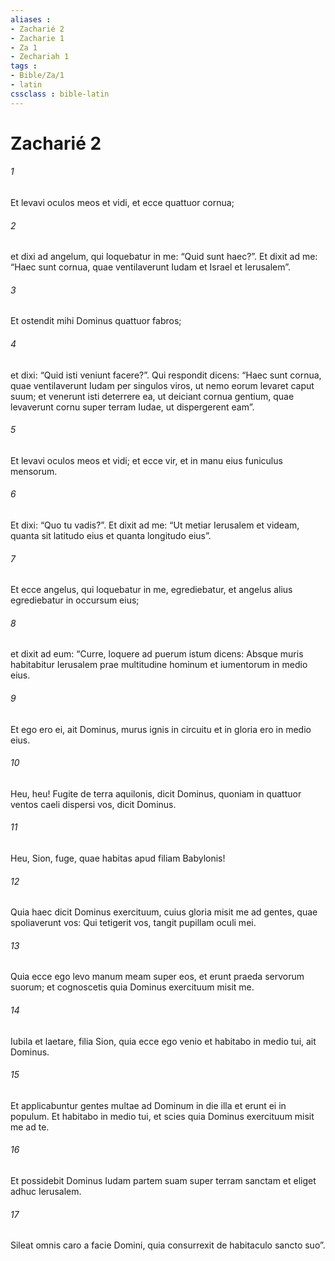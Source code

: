 ```yaml
---
aliases : 
- Zacharié 2
- Zacharie 1
- Za 1
- Zechariah 1
tags : 
- Bible/Za/1
- latin
cssclass : bible-latin
---
```


# Zacharié 2

###### 1
Et levavi oculos meos et vidi, et ecce quattuor cornua; 
###### 2
et dixi ad angelum, qui loquebatur in me: “Quid sunt haec?”. Et dixit ad me: “Haec sunt cornua, quae ventilaverunt Iudam et Israel et Ierusalem”. 
###### 3
Et ostendit mihi Dominus quattuor fabros; 
###### 4
et dixi: “Quid isti veniunt facere?”. Qui respondit dicens: “Haec sunt cornua, quae ventilaverunt Iudam per singulos viros, ut nemo eorum levaret caput suum; et venerunt isti deterrere ea, ut deiciant cornua gentium, quae levaverunt cornu super terram Iudae, ut dispergerent eam”.
###### 5
Et levavi oculos meos et vidi; et ecce vir, et in manu eius funiculus mensorum. 
###### 6
Et dixi: “Quo tu vadis?”. Et dixit ad me: “Ut metiar Ierusalem et videam, quanta sit latitudo eius et quanta longitudo eius”.
###### 7
Et ecce angelus, qui loquebatur in me, egrediebatur, et angelus alius egrediebatur in occursum eius; 
###### 8
et dixit ad eum: “Curre, loquere ad puerum istum dicens: Absque muris habitabitur Ierusalem prae multitudine hominum et iumentorum in medio eius. 
###### 9
Et ego ero ei, ait Dominus, murus ignis in circuitu et in gloria ero in medio eius.
###### 10
Heu, heu! Fugite de terra aquilonis, dicit Dominus, quoniam in quattuor ventos caeli dispersi vos, dicit Dominus. 
###### 11
Heu, Sion, fuge, quae habitas apud filiam Babylonis! 
###### 12
Quia haec dicit Dominus exercituum, cuius gloria misit me ad gentes, quae spoliaverunt vos: Qui tetigerit vos, tangit pupillam oculi mei. 
###### 13
Quia ecce ego levo manum meam super eos, et erunt praeda servorum suorum; et cognoscetis quia Dominus exercituum misit me.
###### 14
Iubila et laetare, filia Sion, quia ecce ego venio et habitabo in medio tui, ait Dominus.
###### 15
Et applicabuntur gentes multae ad Dominum in die illa et erunt ei in populum. Et habitabo in medio tui, et scies quia Dominus exercituum misit me ad te.
###### 16
Et possidebit Dominus Iudam partem suam super terram sanctam et eliget adhuc Ierusalem.
###### 17
Sileat omnis caro a facie Domini, quia consurrexit de habitaculo sancto suo”.

